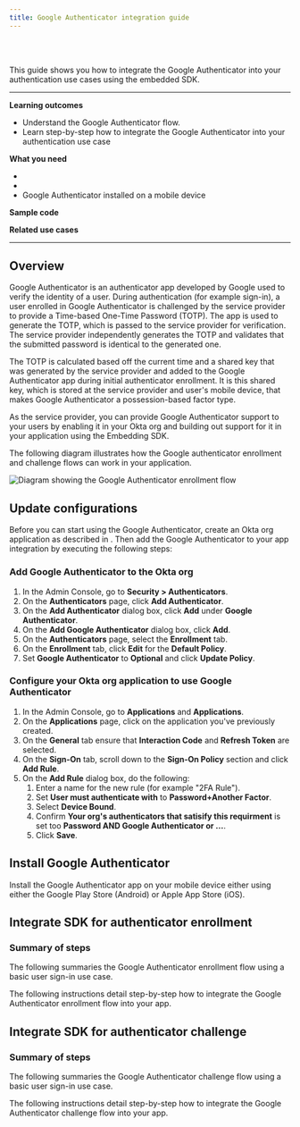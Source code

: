 ```yaml
---
title: Google Authenticator integration guide
---
```


<div class="oie-embedded-sdk">

<ApiLifecycle access="ie" /><br>
<ApiLifecycle access="Limited GA" /><br>

<StackSelector />

This guide shows you how to integrate the Google Authenticator into your authentication use cases using the embedded SDK.

---
**Learning outcomes**

* Understand the Google Authenticator flow.
* Learn step-by-step how to integrate the Google Authenticator into your authentication use case

**What you need**

* <StackSnippet snippet="orgconfigurepwdonly" />
* <StackSnippet snippet="oiesdksetup" />
* Google Authenticator installed on a mobile device

**Sample code**

<StackSnippet snippet="samplecode" />

**Related use cases**

<StackSnippet snippet="relatedusecases" />

---

## Overview

Google Authenticator is an authenticator app developed by Google used to verify the identity of a user. During authentication (for example sign-in), a user enrolled in Google Authenticator is challenged by the service provider to provide a Time-based One-Time Password (TOTP). The app is used to generate the TOTP, which is passed to the service provider for verification. The service provider independently generates the TOTP and validates that the submitted password is identical to the generated one.

The TOTP is calculated based off the current time and a shared key that was generated by the service provider and added to the Google Authenticator app during initial authenticator enrollment. It is this shared key, which is stored at the service provider and user's mobile device, that makes Google Authenticator a possession-based factor type.

As the service provider, you can provide Google Authenticator support to your users by enabling it in your Okta org and building out support for it in your application using the Embedding SDK.

The following diagram illustrates how the Google authenticator enrollment and challenge flows can work in your application.

<div class="common-image-format">

![Diagram showing the Google Authenticator enrollment flow](/img/authenticators/authenticators-google-flow-overview.png)

</div>

## Update configurations

Before you can start using the Google Authenticator, create an Okta org application as described in <StackSnippet snippet="orgconfigurepwdonly" inline/>. Then add the Google Authenticator to your app integration by executing the following steps:

### Add Google Authenticator to the Okta org

1. In the Admin Console, go to **Security > Authenticators**.
1. On the **Authenticators** page, click **Add Authenticator**.
1. On the **Add Authenticator** dialog box, click **Add** under **Google Authenticator**.
1. On the **Add Google Authenticator** dialog box, click **Add**.
1. On the **Authenticators** page, select the **Enrollment** tab.
1. On the **Enrollment** tab, click **Edit** for the **Default Policy**.
1. Set **Google Authenticator** to **Optional** and click **Update Policy**.

### Configure your Okta org application to use Google Authenticator

1. In the Admin Console, go to **Applications** and **Applications**.
1. On the **Applications** page, click on the application you've previously created.
1. On the **General** tab ensure that **Interaction Code** and **Refresh Token** are selected.
1. On the **Sign-On** tab, scroll down to the **Sign-On Policy** section and click **Add Rule**.
1. On the **Add Rule** dialog box, do the following:
   1. Enter a name for the new rule (for example "2FA Rule").
   1. Set **User must authenticate with** to **Password+Another Factor**.
   1. Select **Device Bound**.
   1. Confirm **Your org's authenticators that satisify this requirment** is set too **Password AND Google Authenticator or ...**.
   1. Click **Save**.

## Install Google Authenticator

Install the Google Authenticator app on your mobile device either using either the Google Play Store (Android) or Apple App Store (iOS).

## Integrate SDK for authenticator enrollment

### Summary of steps

The following summaries the Google Authenticator enrollment flow using a basic user sign-in use case.

<StackSnippet snippet="enrollmentintegrationsummary" />

The following instructions detail step-by-step how to integrate the Google Authenticator enrollment flow into your app.

<StackSnippet snippet="enrollmentintegrationsteps" />

## Integrate SDK for authenticator challenge

### Summary of steps

The following summaries the Google Authenticator challenge flow using a basic user sign-in use case.

<StackSnippet snippet="challengeintegrationsummary" />

The following instructions detail step-by-step how to integrate the Google Authenticator challenge flow into your app.

<StackSnippet snippet="challengeintegrationsteps" />

</div>

<!--File needs review-->
